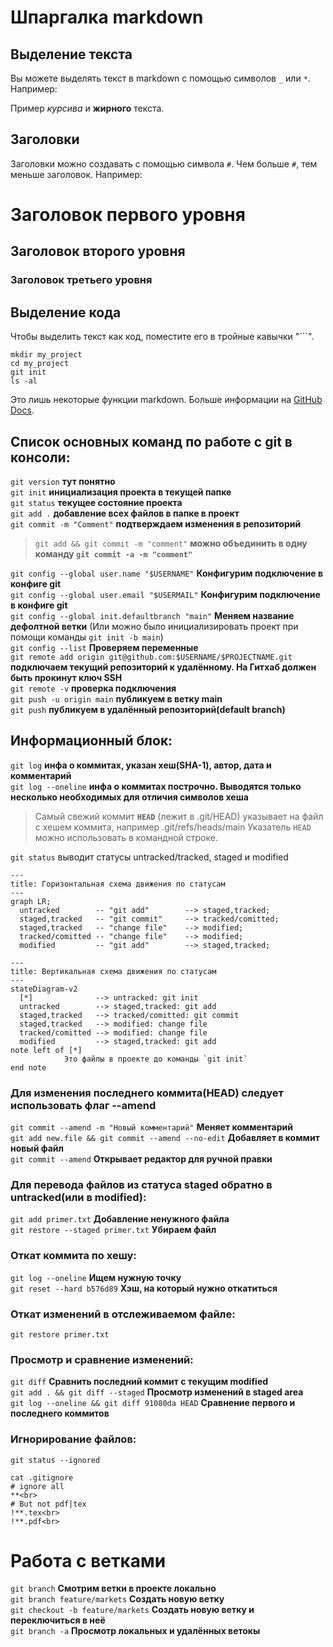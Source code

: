 # Шпаргалка markdown

## Выделение текста

Вы можете выделять текст в markdown с помощью символов `_` или `*`. Например:

Пример _курсива_ и **жирного** текста.

## Заголовки

Заголовки можно создавать с помощью символа `#`. Чем больше `#`, тем меньше заголовок. Например:

# Заголовок первого уровня
## Заголовок второго уровня
### Заголовок третьего уровня

## Выделение кода

Чтобы выделить текст как код, поместите его в тройные кавычки "```". 

```
mkdir my_project
cd my_project
git init
ls -al
```

Это лишь некоторые функции markdown.
Больше информации на [GitHub Docs](https://docs.github.com/en/get-started/writing-on-github/getting-started-with-writing-and-formatting-on-github/basic-writing-and-formatting-syntax).

## Список основных команд по работе с git в консоли:
`git version` **тут понятно**<br>
`git init` **инициализация проекта в текущей папке**<br>
`git status` **текущее состояние проекта**<br>
`git add .` **добавление всех файлов в папке в проект**<br>
`git commit -m "Comment"` **подтверждаем изменения в репозиторий**<br>
> `git add && git commit -m "comment"`
>**можно объединить в одну команду `git commit -a -m "comment"`**

`git config --global user.name "$USERNAME"` **Конфигурим подключение в конфиге git**<br>
`git config --global user.email "$USERMAIL"` **Конфигурим подключение в конфиге git**<br>
`git config --global init.defaultbranch "main"` **Меняем название дефолтной ветки** (Или можно было инициализировать проект при помощи команды `git init -b main`)<br>
`git config --list` **Проверяем переменные**<br>
`git remote add origin git@github.com:$USERNAME/$PROJECTNAME.git` **подключаем текущий репозиторий к удалённому. На Гитхаб должен быть прокинут ключ SSH**<br>
`git remote -v` **проверка подключения**<br>
`git push -u origin main` **публикуем в ветку main**<br>
`git push` **публикуем в удалённый репозиторий(default branch)**<br>
## Информационный блок:
`git log` **инфа о коммитах, указан хеш(SHA-1), автор, дата и комментарий**<br>
`git log --oneline` **инфа о коммитах построчно. Выводятся только несколько необходимых для отличия символов хеша**<br>
>Самый свежий коммит **`HEAD`**  (лежит в .git/HEAD) указывает на файл с хешем коммита, например .git/refs/heads/main
>Указатель `HEAD` можно использовать в командной строке.<br>

`git status` выводит статусы untracked/tracked, staged и modified<br>



```mermaid
---
title: Горизонтальная схема движения по статусам
---
graph LR;
  untracked        -- "git add"        --> staged,tracked;
  staged,tracked   -- "git commit"     --> tracked/comitted;
  staged,tracked   -- "change file"    --> modified;
  tracked/comitted -- "change file"    --> modified;
  modified         -- "git add"        --> staged,tracked;
``` 

```mermaid
---
title: Вертикальная схема движения по статусам
---
stateDiagram-v2
  [*]              --> untracked: git init
  untracked        --> staged,tracked: git add
  staged,tracked   --> tracked/comitted: git commit
  staged,tracked   --> modified: change file
  tracked/comitted --> modified: change file
  modified         --> staged,tracked: git add
note left of [*]
            Это файлы в проекте до команды `git init`
end note
```

### Для изменения последнего коммита(HEAD) следует использовать флаг --amend
`git commit --amend -m "Новый комментарий"` **Меняет комментарий**<br>
`git add new.file && git commit --amend --no-edit` **Добавляет в коммит новый файл**<br>
`git commit --amend` **Открывает редактор для ручной правки**<br>

### Для перевода файлов из статуса staged обратно в untracked(или в modified):
`git add primer.txt` **Добавление ненужного файла**<br>
`git restore --staged primer.txt` **Убираем файл**<br>

### Откат коммита по хешу:
`git log --oneline` **Ищем нужную точку**<br>
`git reset --hard b576d89` **Хэш, на который нужно откатиться**<br>

### Откат изменений в отслеживаемом файле:
`git restore primer.txt`<br>

### Просмотр и сравнение изменений:
`git diff` **Сравнить последний коммит с текущим modified**<br>
`git add . && git diff --staged` **Просмотр изменений в staged area**<br>
`git log --oneline && git diff 91080da HEAD` **Сравнение первого и последнего коммитов**<br>

### Игнорирование файлов:
`git status --ignored`
```
cat .gitignore
# ignore all
**<br>
# But not pdf|tex
!**.tex<br>
!**.pdf<br>
```

# Работа с ветками
`git branch` **Смотрим ветки в проекте локально**<br>
`git branch feature/markets` **Создать новую ветку**<br>
`git checkout -b feature/markets` **Создать новую ветку и переключиться в неё**<br>
`git branch -a` **Просмотр локальных и удалённых ветокы**<br>